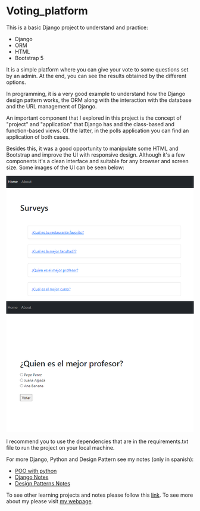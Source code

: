 # Voting_platform

This is a basic Django project to understand and practice:

- Django
- ORM
- HTML
- Bootstrap 5

It is a simple platform where you can give your vote to some questions set by an admin. At the end, you can see the results obtained by the different options.

In programming, it is a very good example to understand how the Django design pattern works, the ORM along with the interaction with the database and the URL management of Django.

An important component that I explored in this project is the concept of "project" and "application" that Django has and the class-based and function-based views. Of the latter, in the polls application you can find an application of both cases.

Besides this, it was a good opportunity to manipulate some HTML and Bootstrap and improve the UI with responsive design. Although it's a few components it's a clean interface and suitable for any browser and screen size. Some images of the UI can be seen below:

![alt text](https://github.com/imdiegodev1/Voting_platform/blob/main/ui_images/home.png?raw=true)
![alt text](https://github.com/imdiegodev1/Voting_platform/blob/main/ui_images/survey.png?raw=true)

I recommend you to use the dependencies that are in the requirements.txt file to run the project on your local machine.

For more Django, Python and Design Pattern see my notes (only in spanish):

- [POO with python](https://drive.google.com/file/d/1pud53b66uLaWs0rKYCsoqygSnXZqtWLy/view)
- [Django Notes](https://drive.google.com/file/d/1-NrgiLMRyXBIjHABq759OGGmGZL9QtWH/view)
- [Design Patterns Notes](https://drive.google.com/file/d/1-Q_gzDPYZ804t7Z3HRZf3nOMjODHNPwL/view)

To see other learning projects and notes please follow this [link](https://imdiego.dev/projects/projects/notes).
To see more about my please visit [my webpage](https://imdiego.dev/).
